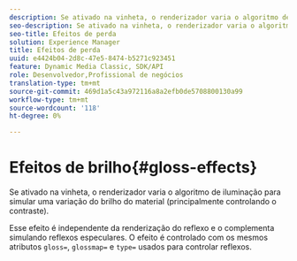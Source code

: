 ```yaml
---
description: Se ativado na vinheta, o renderizador varia o algoritmo de iluminação para simular uma variação do brilho do material (principalmente controlando o contraste).
seo-description: Se ativado na vinheta, o renderizador varia o algoritmo de iluminação para simular uma variação do brilho do material (principalmente controlando o contraste).
seo-title: Efeitos de perda
solution: Experience Manager
title: Efeitos de perda
uuid: e4424b04-2d8c-47e5-8474-b5271c923451
feature: Dynamic Media Classic, SDK/API
role: Desenvolvedor,Profissional de negócios
translation-type: tm+mt
source-git-commit: 469d1a5c43a972116a8a2efb0de5708800130a99
workflow-type: tm+mt
source-wordcount: '118'
ht-degree: 0%

---
```



# Efeitos de brilho{#gloss-effects}

Se ativado na vinheta, o renderizador varia o algoritmo de iluminação para simular uma variação do brilho do material (principalmente controlando o contraste).

Esse efeito é independente da renderização do reflexo e o complementa simulando reflexos especulares. O efeito é controlado com os mesmos atributos `gloss=`, `glossmap=` e `type=` usados para controlar reflexos.

